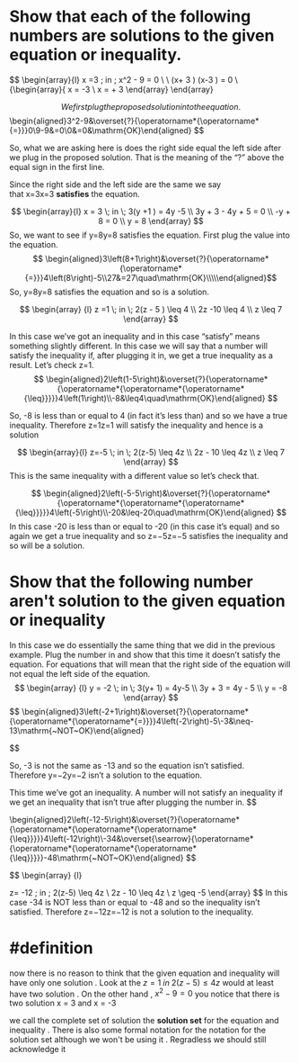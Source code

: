 # Show that each of the following numbers are solutions to the given equation or inequality.

$$
\begin{array}{l}
x =3  \; in \;  x^2   - 9   =  0  \\ \\
(x+ 3 ) (x-3 ) =  0   \\
\{\begin{array}\{
x =  -3   \\
x = + 3
\end{array}
\end{array}

 $$
We first plug the proposed solution into the equation.
 $$
 \begin{aligned}3^2-9&\overset{?}{\operatorname*{\operatorname*{=}}}0\\9-9&=0\\0&=0&\mathrm{OK}\end{aligned}
 $$
 
So, what we are asking here is does the right side equal the left side after we plug in the proposed solution. That is the meaning of the “?” above the equal sign in the first line.

Since the right side and the left side are the same we say that x=3x=3 **satisfies** the equation. 




$$
\begin{array}{l}
 x = 3  \;   in  \;  3(y +1 )   =  4y  -5   \\
3y  + 3    - 4y  +  5   = 0   \\
-y  + 8  = 0   \\
y  = 8  
\end{array}
$$ So, we want to see if y=8y=8 satisfies the equation. First plug the value into the equation.
$$
\begin{aligned}3\left(8+1\right)&\overset{?}{\operatorname*{\operatorname*{=}}}4\left(8\right)-5\\27&=27\quad\mathrm{OK}\\\\\end{aligned}$$
So, y=8y=8 satisfies the equation and so is a solution.




$$
\begin{array} {l}
z =1    \;  in \;   2(z - 5 )  \leq 4 \\
2z -10   \leq 4  \\
z  \leq  7 
\end{array}
$$

In this case we’ve got an inequality and in this case “satisfy” means something slightly different. In this case we will say that a number will satisfy the inequality if, after plugging it in, we get a true inequality as a result. 
Let’s check z=1.
$$
\begin{aligned}2\left(1-5\right)&\overset{?}{\operatorname*{\operatorname*{\operatorname*{\operatorname*{\leq}}}}}4\left(1\right)\\-8&\leq4\quad\mathrm{OK}\end{aligned}
$$

So, -8 is less than or equal to 4 (in fact it’s less than) and so we have a true inequality. Therefore z=1z=1 will satisfy the inequality and hence is a solution 



$$
\begin{array}{l}
z=-5 \; in \;  2(z-5) \leq  4z \\
2z - 10  \leq 4z  \\
z  \leq 7   
\end{array}
$$This is the same inequality with a different value so let’s check that.

$$
\begin{aligned}2\left(-5-5\right)&\overset{?}{\operatorname*{\operatorname*{\operatorname*{\operatorname*{\leq}}}}}4\left(-5\right)\\-20&\leq-20\quad\mathrm{OK}\end{aligned}
$$
In this case -20 is less than or equal to -20 (in this case it’s equal) and so again we get a true inequality and so z=−5z=−5 satisfies the inequality and so will be a solution.



# Show that the following number aren't solution  to the given equation or inequality 
In this case we do essentially the same thing that we did in the previous example. Plug the number in and show that this time it doesn’t satisfy the equation. For equations that will mean that the right side of the equation will not equal the left side of the equation.
$$
\begin{array} {l}
y  =  -2  \;  in  \; 3(y+ 1)  = 4y-5  \\
3y +  3  = 4y - 5   \\
y = -8
\end{array} 
$$
$$
\begin{aligned}3\left(-2+1\right)&\overset{?}{\operatorname*{\operatorname*{\operatorname*{=}}}}4\left(-2\right)-5\\-3&\neq-13\mathrm{~NOT~OK}\end{aligned}

$$

So, -3 is not the same as -13 and so the equation isn’t satisfied. Therefore y=−2y=−2 isn’t a solution to the equation.



This time we’ve got an inequality. A number will not satisfy an inequality if we get an inequality that isn’t true after plugging the number in. 
$$

\begin{aligned}2\left(-12-5\right)&\overset{?}{\operatorname*{\operatorname*{\operatorname*{\operatorname*{\leq}}}}}4\left(-12\right)\\-34&\overset{\searrow}{\operatorname*{\operatorname*{\operatorname*{\operatorname*{\leq}}}}}-48\mathrm{~NOT~OK}\end{aligned}
$$



$$
\begin{array} {l}

z=  -12  \;  in  \;  2(z-5)  \leq  4z  \\
2z  - 10  \leq 4z   \\
z  \geq -5 
\end{array} 
$$
In this case -34 is NOT less than or equal to -48 and so the inequality isn’t satisfied. Therefore z=−12z=−12 is not a solution to the inequality.


# #definition  
now there is no reason to think that  the given equation and inequality will have only one solution . Look at the  $z   = 1   \;  in \;  2(z-5)  \leq  4z$  would at least have two solution . On the other hand , 
$x^2  - 9= 0$  you notice that there is two solution x = 3 and x = -3 

we call the complete set of solution the **solution set** for the equation and inequality . There is also some formal notation for the notation for the solution set although we won't be using it . Regradless we should still acknowledge it  
